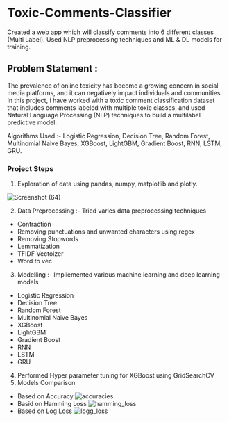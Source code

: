 # Toxic-Comments-Classifier
Created a web app which will classify comments into 6 different classes (Multi Label). Used NLP preprocessing techniques and ML &amp; DL models for training.

## Problem Statement :
The prevalence of online toxicity has become a growing concern in social media platforms, and it can negatively impact individuals and communities. In this project, i have worked with a toxic comment classification dataset that includes comments labeled with multiple toxic classes, and used Natural Language Processing (NLP) techniques to build a multilabel predictive model.

Algorithms Used :- Logistic Regression, Decision Tree, Random Forest,  Multinomial Naive Bayes, XGBoost, LightGBM, Gradient Boost, RNN, LSTM, GRU.

### Project Steps

1) Exploration of data using pandas, numpy, matplotlib and plotly.

![Screenshot (64)](https://user-images.githubusercontent.com/55007875/228819346-59b8a2dd-8870-4555-8d87-b7222b693c9e.png)

2) Data Preprocessing :- Tried varies data preprocessing techniques 
- Contraction
- Removing punctuations and unwanted characters using regex
- Removing Stopwords
- Lemmatization
- TFIDF Vectoizer
- Word to vec

3) Modelling :- Impllemented various machine learning and deep learning models
- Logistic Regression
- Decision Tree
- Random Forest
- Multinomial Naive Bayes
- XGBoost
- LightGBM
- Gradient Boost
- RNN
- LSTM
- GRU

4) Performed Hyper parameter tuning for XGBoost using GridSearchCV
5) Models Comparison
- Based on Accuracy
 ![accuracies](https://user-images.githubusercontent.com/55007875/228821411-383dbcdc-dd66-4f19-8f83-8aab6ab4be93.png)
- Basid on Hamming Loss
![hamming_loss](https://user-images.githubusercontent.com/55007875/228821459-91c64c89-1133-42a4-8f07-5780b438a80a.png)
- Based on Log Loss 
![logg_loss](https://user-images.githubusercontent.com/55007875/228821530-04332a17-33fe-401d-9ff3-032fbba1ca27.png)



